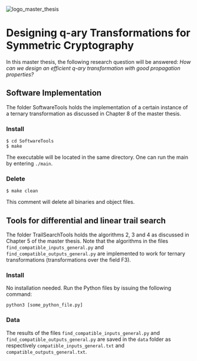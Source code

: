 ![logo_master_thesis](https://github.com/DVerbakel/MasterThesis/assets/77973924/e1317b2d-763d-4b6c-969f-eeaa6384fe65)
# Designing q-ary Transformations for Symmetric Cryptography

In this master thesis, the following research question will be answered:
*How can we design an efficient q-ary transformation with good propagation properties?*


## Software Implementation
The folder SoftwareTools holds the implementation of a certain instance of a ternary transformation as discussed in Chapter 8 of the master thesis.

### Install

```
$ cd SoftwareTools
$ make
```

The executable will be located in the same directory. One can run the main by entering `./main`.

### Delete

```
$ make clean
```

This comment will delete all binaries and object files.



## Tools for differential and linear trail search
The folder TrailSearchTools holds the algorithms 2, 3 and 4 as discussed in Chapter 5 of the master thesis.
Note that the algorithms in the files `find_compatible_inputs_general.py` and `find_compatible_outputs_general.py` are implemented to work for ternary transformations (transformations over the field F3).

### Install

No installation needed. Run the Python files by issuing the following command:
```
python3 [some_python_file.py]
```

### Data

The results of the files `find_compatible_inputs_general.py` and `find_compatible_outputs_general.py` are saved in the `data` folder as respectively `compatible_inputs_general.txt` and `compatible_outputs_general.txt`. 
